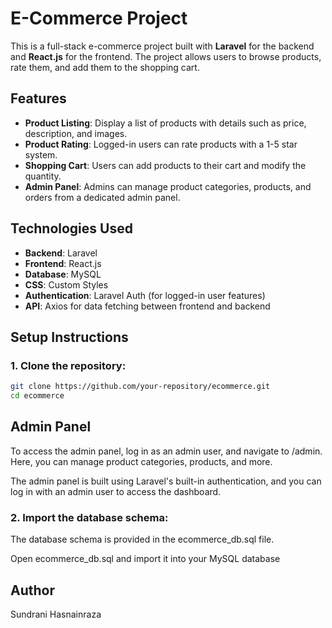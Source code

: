 # E-Commerce Project

This is a full-stack e-commerce project built with **Laravel** for the backend and **React.js** for the frontend. The project allows users to browse products, rate them, and add them to the shopping cart.

## Features

- **Product Listing**: Display a list of products with details such as price, description, and images.
- **Product Rating**: Logged-in users can rate products with a 1-5 star system.
- **Shopping Cart**: Users can add products to their cart and modify the quantity.
- **Admin Panel**: Admins can manage product categories, products, and orders from a dedicated admin panel.

## Technologies Used

- **Backend**: Laravel
- **Frontend**: React.js
- **Database**: MySQL
- **CSS**: Custom Styles
- **Authentication**: Laravel Auth (for logged-in user features)
- **API**: Axios for data fetching between frontend and backend

## Setup Instructions

### 1. Clone the repository:

```bash
git clone https://github.com/your-repository/ecommerce.git
cd ecommerce
```
## Admin Panel
To access the admin panel, log in as an admin user, and navigate to /admin. Here, you can manage product categories, products, and more.

The admin panel is built using Laravel's built-in authentication, and you can log in with an admin user to access the dashboard.

### 2. Import the database schema:
The database schema is provided in the ecommerce_db.sql file.

Open ecommerce_db.sql and import it into your MySQL database

## Author
Sundrani Hasnainraza

